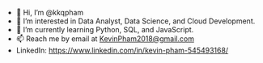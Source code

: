 - 👋 Hi, I’m @kkqpham
- 👀 I’m interested in Data Analyst, Data Science, and Cloud Development.
- 🌱 I’m currently learning Python, SQL, and JavaScript.
- 📫 Reach me by email at KevinPham2018@gmail.com
- LinkedIn: https://www.linkedin.com/in/kevin-pham-545493168/


<!---
kkqpham/kkqpham is a ✨ special ✨ repository because its `README.md` (this file) appears on your GitHub profile.
You can click the Preview link to take a look at your changes.
--->
